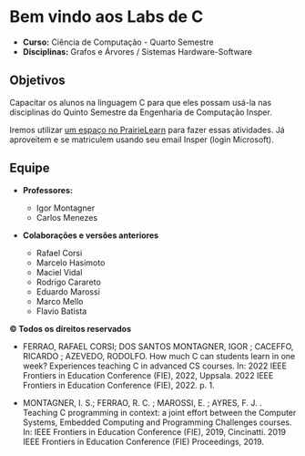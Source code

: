 # Bem vindo aos Labs de C

- **Curso:** Ciência de Computação - Quarto Semestre 
- **Disciplinas:** Grafos e Árvores / Sistemas Hardware-Software 


## Objetivos

Capacitar os alunos na linguagem C para que eles possam usá-la nas disciplinas
do Quinto Semestre da Engenharia de Computação Insper.

Iremos utilizar [um espaço no PrairieLearn](https://us.prairielearn.com/pl/course_instance/137302/assessment/2352640) para fazer essas atividades. Já aproveitem e se matriculem usando seu email Insper (login Microsoft).


## Equipe

- **Professores:**
    - Igor Montagner
    - Carlos Menezes

- **Colaborações e versões anteriores**
    - Rafael Corsi
    - Marcelo Hasimoto
    - Maciel Vidal 
    - Rodrigo Carareto
    - Eduardo Marossi
    - Marco Mello 
    - Flavio Batista

**© Todos os direitos reservados**


- FERRAO, RAFAEL CORSI; DOS SANTOS MONTAGNER, IGOR ; CACEFFO, RICARDO ; AZEVEDO, RODOLFO. How much C can students learn in one week? Experiences teaching C in advanced CS courses. In: 2022 IEEE Frontiers in Education Conference (FIE), 2022, Uppsala. 2022 IEEE Frontiers in Education Conference (FIE), 2022. p. 1.

- MONTAGNER, I. S.; FERRAO, R. C. ; MAROSSI, E. ; AYRES, F. J. . Teaching C programming in context: a joint effort between the Computer Systems, Embedded Computing and Programming Challenges courses. In: IEEE Frontiers in Education Conference (FIE), 2019, Cincinatti. 2019 IEEE Frontiers in Education Conference (FIE) Proceedings, 2019.

